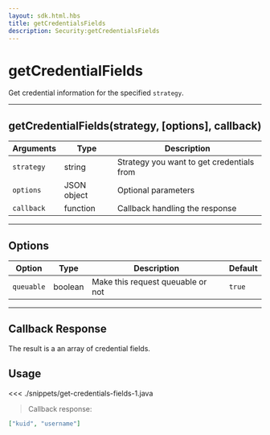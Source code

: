 ```yaml
---
layout: sdk.html.hbs
title: getCredentialsFields
description: Security:getCredentialsFields
---
```


# getCredentialFields

Get credential information for the specified `strategy`.

---

## getCredentialFields(strategy, [options], callback)

| Arguments  | Type        | Description                               |
| ---------- | ----------- | ----------------------------------------- |
| `strategy` | string      | Strategy you want to get credentials from |
| `options`  | JSON object | Optional parameters                       |
| `callback` | function    | Callback handling the response            |

---

## Options

| Option     | Type    | Description                       | Default |
| ---------- | ------- | --------------------------------- | ------- |
| `queuable` | boolean | Make this request queuable or not | `true`  |

---

## Callback Response

The result is a an array of credential fields.

## Usage

<<< ./snippets/get-credentials-fields-1.java

> Callback response:

```json
["kuid", "username"]
```
